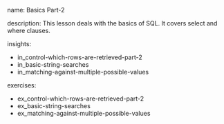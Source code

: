 name: Basics Part-2

description: This lesson deals with the basics of SQL. It covers select and where clauses.

insights:
  - in_control-which-rows-are-retrieved-part-2
  - in_basic-string-searches
  - in_matching-against-multiple-possible-values

exercises:
  - ex_control-which-rows-are-retrieved-part-2
  - ex_basic-string-searches
  - ex_matching-against-multiple-possible-values

